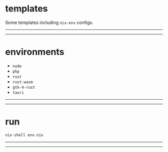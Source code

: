 # templates

Some templates including `nix-env` configs.

---

---

# environments

- `node`
- `php`
- `rust`
- `rust-wasm`
- `gtk-4-rust`
- `tauri`

---

---

# run

```sh
nix-shell env.nix
```

---

---

#

